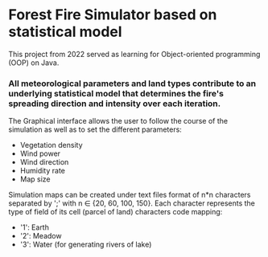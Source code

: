 # Forest Fire Simulator based on statistical model

This project from 2022 served as learning for Object-oriented programming (OOP) on Java.
### All meteorological parameters and land types contribute to an underlying statistical model that determines the fire's spreading direction and intensity over each iteration.

The Graphical interface allows the user to follow the course of the simulation as well as to set the different parameters:
- Vegetation density
- Wind power
- Wind direction
- Humidity rate
- Map size

 Simulation maps can be created under text files format of n*n characters separated by ';' with n ∈ {20, 60, 100, 150}.
 Each character represents the type of field of its cell (parcel of land)
 characters code mapping:
 - '1': Earth
 - '2': Meadow
 - '3': Water (for generating rivers of lake)
